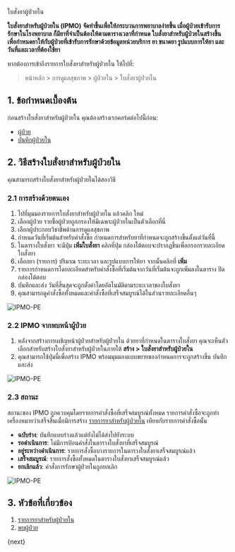 <!-- add-breadcrumbs -->
 ใบสั่งยาผู้ป่วยใน

**ใบสั่งยาสำหรับผู้ป่วยใน (IPMO) จัดทำขึ้นเพื่อให้กระบวนการพยาบาลง่ายขึ้น เมื่อผู้ป่วยเข้ารับการรักษาในโรงพยาบาล ก็มียาที่จำเป็นต้องให้ตามตารางเวลาที่กำหนด ใบสั่งยาสำหรับผู้ป่วยในสร้างขึ้นเพื่อกำหนดยาให้กับผู้ป่วยที่เข้ารับการรักษาด้วยข้อมูลหน่วยบริการ ยา ขนาดยา รูปแบบการให้ยา และวันที่และเวลาที่ต้องใช้ยา**

หากต้องการเข้าถึงรายการใบสั่งยาสำหรับผู้ป่วยใน ให้ไปที่:

> หน้าหลัก > การดูแลสุขภาพ > ผู้ป่วยใน > ใบสั่งยาผู้ป่วยใน

## 1. ข้อกำหนดเบื้องต้น

ก่อนสร้างใบสั่งยาสำหรับผู้ป่วยใน คุณต้องสร้างเรกคอร์ดต่อไปนี้ก่อน:

* [ผู้ป่วย](/docs/user/manual/th/healthcare/patient)
* [บันทึกผู้ป่วยใน](/docs/user/manual/th/healthcare/inpatient_record)

## 2. วิธีสร้างใบสั่งยาสำหรับผู้ป่วยใน

คุณสามารถสร้างใบสั่งยาสำหรับผู้ป่วยในได้สองวิธี

### 2.1 การสร้างด้วยตนเอง

1. ไปที่มุมมองรายการใบสั่งยาสำหรับผู้ป่วยใน แล้วคลิก ใหม่
2. เลือกผู้ป่วย รายชื่อผู้ป่วยถูกกรองให้มีเฉพาะผู้ป่วยในเป็นตัวเลือกที่นี่
3. เลือกผู้ประกอบวิชาชีพด้านการดูแลสุขภาพ
4. กำหนดวันที่เริ่มต้นสำหรับคำสั่งซื้อ กำหนดการสำหรับยาที่กำหนดจะถูกสร้างขึ้นตั้งแต่วันที่นี้
5. ในตารางใบสั่งยา จะมีปุ่ม **เพิ่มใบสั่งยา** คลิกที่ปุ่ม กล่องโต้ตอบจะปรากฏขึ้นเพื่อกรอกรายละเอียดใบสั่งยา
6. เลือกยา (รายการ) ปริมาณ ระยะเวลา และรูปแบบการให้ยา จากนั้นคลิกที่ **เพิ่ม**
7. รายการกำหนดการโดยละเอียดสำหรับคำสั่งซื้อที่เริ่มต้นจากวันที่เริ่มต้นจะถูกเพิ่มลงในตาราง ปิดกล่องโต้ตอบ
8. บันทึกและส่ง วันที่สิ้นสุดจะถูกตั้งค่าโดยอัตโนมัติตามระยะเวลาของใบสั่งยา
9. คุณสามารถดูคำสั่งซื้อทั้งหมดและคำสั่งซื้อที่เสร็จสมบูรณ์ได้ในส่วนรายละเอียดอื่นๆ

<img class="screenshot" alt="IPMO-PE" src="{{docs_base_url}}/assets/img/healthcare/ipmo-manual.gif">

### 2.2 IPMO จากพบหน้าผู้ป่วย

1. หลังจากสร้างการเผชิญหน้าผู้ป่วยสำหรับผู้ป่วยใน ด้วยยาที่กำหนดในตารางใบสั่งยา คุณจะเห็นตัวเลือกสำหรับสร้างใบสั่งยาสำหรับผู้ป่วยในภายใต้ **สร้าง > ใบสั่งยาสำหรับผู้ป่วยใน**
2. คุณสามารถใช้ปุ่มนี้เพื่อสร้าง IPMO พร้อมมุมมองแบบขยายของกำหนดการจะถูกสร้างขึ้น บันทึกและส่ง

<img class="screenshot" alt="IPMO-PE" src="{{docs_base_url}}/assets/img/healthcare/ipmo-pe.gif">

### 2.3 สถานะ

สถานะของ IPMO ถูกควบคุมโดยรายการคำสั่งซื้อที่เสร็จสมบูรณ์ทั้งหมด รายการคำสั่งซื้อจะถูกทำเครื่องหมายว่าเสร็จสิ้นเมื่อมีการสร้าง [รายการยาสำหรับผู้ป่วยใน](/docs/user/manual/th/healthcare/inpatient_medication_entry) เทียบกับรายการคำสั่งซื้อนั้น

* **ฉบับร่าง**: บันทึกแบบร่างแล้วแต่ยังไม่ได้ส่งไปยังระบบ
* **รอดำเนินการ**: ไม่มีการป้อนคำสั่งในตารางใบสั่งยาที่เสร็จสมบูรณ์
* **อยู่ระหว่างดำเนินการ**: รายการสั่งซื้อบางรายการในตารางใบสั่งยาเสร็จสมบูรณ์แล้ว
* **เสร็จสมบูรณ์**: รายการสั่งซื้อทั้งหมดในตารางใบสั่งยาเสร็จสมบูรณ์แล้ว
* **ยกเลิกแล้ว**: คำสั่งการรักษาผู้ป่วยในถูกยกเลิก

<img class="screenshot" alt="IPMO-PE" src="{{docs_base_url}}/assets/img/healthcare/ipmo-status.png">

## 3. หัวข้อที่เกี่ยวข้อง

1. [รายการยาสำหรับผู้ป่วยใน](/docs/user/manual/th/healthcare/inpatient_medication_entry)
1. [พบผู้ป่วย](/docs/user/manual/th/healthcare/patient_encounter)

{next}
